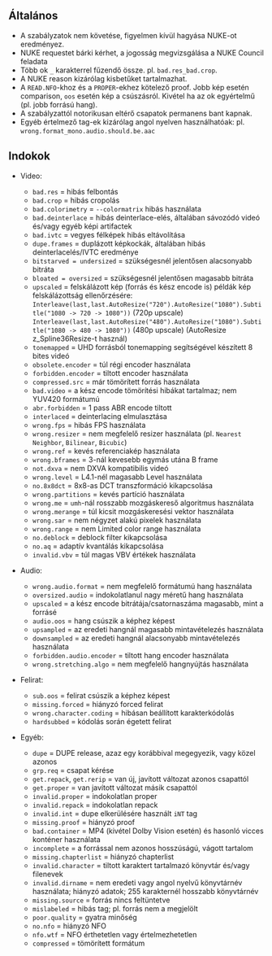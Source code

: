 ## Általános
 - A szabályzatok nem követése, figyelmen kívül hagyása NUKE-ot eredményez.
 - NUKE requestet bárki kérhet, a jogosság megvizsgálása a NUKE Council feladata
 - Több ok `_` karakterrel fűzendő össze. pl. `bad.res_bad.crop`.
 - A NUKE reason kizárólag kisbetűket tartalmazhat.
 - A `READ.NFO`-khoz és a `PROPER`-ekhez kötelező proof. Jobb kép esetén comparison, `oos` esetén kép a csúszásról. Kivétel ha az ok egyértelmű (pl. jobb forrású hang).
 - A szabályzattól notorikusan eltérő csapatok permanens bant kapnak.
 - Egyéb értelmező tag-ek kizárólag angol nyelven használhatóak: pl. `wrong.format_mono.audio.should.be.aac`

## Indokok
 - Video:
    - `bad.res` = hibás felbontás
    - `bad.crop` = hibás cropolás
    - `bad.colorimetry` = `--colormatrix` hibás használata
    - `bad.deinterlace` = hibás deinterlace-elés, általában sávozódó videó és/vagy egyéb képi artifactek
    - `bad.ivtc` = vegyes félképek hibás eltávolítása
    - `dupe.frames` = duplázott képkockák, általában hibás deinterlacelés/IVTC eredménye
    - `bitstarved = undersized` = szükségesnél jelentősen alacsonyabb bitráta
    - `bloated = oversized` = szükségesnél jelentősen magasabb bitráta
    - `upscaled` = felskálázott kép (forrás és kész encode is)
       példák kép felskálázottság ellenőrzésére:
      `Interleave(last,last.AutoResize("720").AutoResize("1080").Subtitle("1080 -> 720 -> 1080"))` (720p upscale)
      `Interleave(last,last.AutoResize("480").AutoResize("1080").Subtitle("1080 -> 480 -> 1080"))` (480p upscale)
      (AutoResize z_Spline36Resize-t használ)
    - `tonemapped` = UHD forrásból tonemapping segítségével készített 8 bites videó
    - `obsolete.encoder` = túl régi encoder használata
    - `forbidden.encoder` = tiltott encoder használata
    - `compressed.src` = már tömörített forrás használata
    - `bad.video` = a kész encode tömörítési hibákat tartalmaz; nem YUV420 formátumú
    - `abr.forbidden` = 1 pass ABR encode tiltott
    - `interlaced` = deinterlacing elmulasztása
    - `wrong.fps` = hibás FPS használata
    - `wrong.resizer` = nem megfelelő resizer használata (pl. `Nearest Neighbor`, `Bilinear`, `Bicubic`)
    - `wrong.ref` = kevés referenciakép használata
    - `wrong.bframes` = 3-nál kevesebb egymás utána B frame
    - `not.dxva` = nem DXVA kompatibilis videó
    - `wrong.level` = L4.1-nél magasabb Level használata
    - `no.8x8dct` = 8x8-as DCT transzformáció kikapcsolása
    - `wrong.partitions` = kevés partíció használata
    - `wrong.me` = `umh`-nál rosszabb mozgáskereső algoritmus használata
    - `wrong.merange` = túl kicsit mozgáskeresési vektor használata
    - `wrong.sar` = nem négyzet alakú pixelek használata
    - `wrong.range` = nem Limited color range használata
    - `no.deblock` = deblock filter kikapcsolása
    - `no.aq` = adaptív kvantálás kikapcsolása
    - `invalid.vbv` = túl magas VBV értékek használata
    
 - Audio:
    - `wrong.audio.format` = nem megfelelő formátumú hang használata
    - `oversized.audio` = indokolatlanul nagy méretű hang használata
    - `upscaled` = a kész encode bitrátája/csatornaszáma magasabb, mint a forrásé
    - `audio.oos` = hang csúszik a képhez képest
    - `upsampled` = az eredeti hangnál magasabb mintavételezés használata
    - `downsampled` = az eredeti hangnál alacsonyabb mintavételezés használata
    - `forbidden.audio.encoder` = tiltott hang encoder használata
    - `wrong.stretching.algo` = nem megfelelő hangnyújtás használata
    
 - Felirat:
    - `sub.oos` = felirat csúszik a képhez képest
    - `missing.forced` = hiányzó forced felirat
    - `wrong.character.coding` = hibásan beállított karakterkódolás
    - `hardsubbed` = kódolás során égetett felirat

 - Egyéb:
    - `dupe` = DUPE release, azaz egy korábbival megegyezik, vagy közel azonos
    - `grp.req` = csapat kérése
    - `get.repack`, `get.rerip` = van új, javított változat azonos csapattól
    - `get.proper` = van javított változat másik csapattól
    - `invalid.proper` = indokolatlan proper
    - `invalid.repack` = indokolatlan repack
    - `invalid.int` = dupe elkerülésére használt `iNT` tag
    - `missing.proof` = hiányzó proof
    - `bad.container` = MP4 (kivétel Dolby Vision esetén) és hasonló vicces konténer használata
    - `incomplete` = a forrással nem azonos hosszúságú, vágott tartalom
    - `missing.chapterlist` = hiányzó chapterlist
    - `invalid.character` = tiltott karaktert tartalmazó könyvtár és/vagy filenevek
    - `invalid.dirname` = nem eredeti vagy angol nyelvű könyvtárnév használata; hiányzó adatok; 255 karakternél hosszabb könyvtárnév
    - `missing.source` = forrás nincs feltüntetve
    - `mislabeled` = hibás tag; pl. forrás nem a megjelölt
    - `poor.quality` = gyatra minőség
    - `no.nfo` = hiányzó NFO
    - `nfo.wtf` = NFO érthetetlen vagy értelmezhetetlen
    - `compressed` = tömörített formátum
